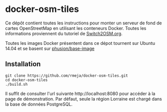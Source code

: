 # docker-osm-tiles
Ce dépôt contient toutes les instructions pour monter un serveur de fond de cartes OpenStreetMap en utilisant les conteneurs Docker. Toutes les informations proviennent du tutoriel de [Switch2OSM.org](https://switch2osm.org/fr/servir-des-tuiles/mettre-en-place-manuellement-un-serveur-de-tuiles-14-04/).

Toutes les images Docker présentent dans ce dépot tournent sur Ubuntu 14.04 et se basent sur [phusion/base-image](https://github.com/phusion/baseimage-docker)

## Installation
~~~
git clone https://github.com/rmeja/docker-osm-tiles.git
cd docker-osm-tiles
./build.sh
~~~

Il suffit de consulter l'url suivante http://localhost:8080 pour accéder à la page de démonstration. Par défaut, seule la région Lorraine est chargé dans la base de données PostgreSQL. 



